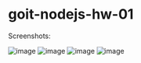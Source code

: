 # goit-nodejs-hw-01

Screenshots:

![image](https://github.com/Favixx/goit-nodejs-hw-01/assets/125205449/4ee67094-77ab-4e39-a92e-d82db3fbd8f6)
![image](https://github.com/Favixx/goit-nodejs-hw-01/assets/125205449/8566fa6e-361f-4839-a0f2-bf5a9916c84d)
![image](https://github.com/Favixx/goit-nodejs-hw-01/assets/125205449/25dfcebd-211e-4d81-85e7-f080a7b8de6f)
![image](https://github.com/Favixx/goit-nodejs-hw-01/assets/125205449/a1efd2d4-bf34-4095-8c69-721e6f906aaf)
